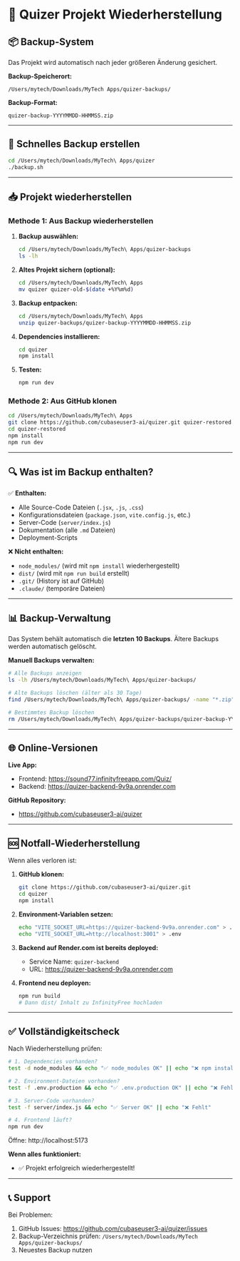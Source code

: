# 🔄 Quizer Projekt Wiederherstellung

## 📦 Backup-System

Das Projekt wird automatisch nach jeder größeren Änderung gesichert.

**Backup-Speicherort:**
```
/Users/mytech/Downloads/MyTech Apps/quizer-backups/
```

**Backup-Format:**
```
quizer-backup-YYYYMMDD-HHMMSS.zip
```

---

## 🚀 Schnelles Backup erstellen

```bash
cd /Users/mytech/Downloads/MyTech\ Apps/quizer
./backup.sh
```

---

## 📥 Projekt wiederherstellen

### Methode 1: Aus Backup wiederherstellen

1. **Backup auswählen:**
   ```bash
   cd /Users/mytech/Downloads/MyTech\ Apps/quizer-backups
   ls -lh
   ```

2. **Altes Projekt sichern (optional):**
   ```bash
   cd /Users/mytech/Downloads/MyTech\ Apps
   mv quizer quizer-old-$(date +%Y%m%d)
   ```

3. **Backup entpacken:**
   ```bash
   cd /Users/mytech/Downloads/MyTech\ Apps
   unzip quizer-backups/quizer-backup-YYYYMMDD-HHMMSS.zip
   ```

4. **Dependencies installieren:**
   ```bash
   cd quizer
   npm install
   ```

5. **Testen:**
   ```bash
   npm run dev
   ```

### Methode 2: Aus GitHub klonen

```bash
cd /Users/mytech/Downloads/MyTech\ Apps
git clone https://github.com/cubaseuser3-ai/quizer.git quizer-restored
cd quizer-restored
npm install
npm run dev
```

---

## 🔍 Was ist im Backup enthalten?

✅ **Enthalten:**
- Alle Source-Code Dateien (`.jsx`, `.js`, `.css`)
- Konfigurationsdateien (`package.json`, `vite.config.js`, etc.)
- Server-Code (`server/index.js`)
- Dokumentation (alle `.md` Dateien)
- Deployment-Scripts

❌ **Nicht enthalten:**
- `node_modules/` (wird mit `npm install` wiederhergestellt)
- `dist/` (wird mit `npm run build` erstellt)
- `.git/` (History ist auf GitHub)
- `.claude/` (temporäre Dateien)

---

## 📊 Backup-Verwaltung

Das System behält automatisch die **letzten 10 Backups**.
Ältere Backups werden automatisch gelöscht.

**Manuell Backups verwalten:**
```bash
# Alle Backups anzeigen
ls -lh /Users/mytech/Downloads/MyTech\ Apps/quizer-backups/

# Alte Backups löschen (älter als 30 Tage)
find /Users/mytech/Downloads/MyTech\ Apps/quizer-backups/ -name "*.zip" -mtime +30 -delete

# Bestimmtes Backup löschen
rm /Users/mytech/Downloads/MyTech\ Apps/quizer-backups/quizer-backup-YYYYMMDD-HHMMSS.zip
```

---

## 🌐 Online-Versionen

**Live App:**
- Frontend: https://sound77.infinityfreeapp.com/Quiz/
- Backend: https://quizer-backend-9v9a.onrender.com

**GitHub Repository:**
- https://github.com/cubaseuser3-ai/quizer

---

## 🆘 Notfall-Wiederherstellung

Wenn alles verloren ist:

1. **GitHub klonen:**
   ```bash
   git clone https://github.com/cubaseuser3-ai/quizer.git
   cd quizer
   npm install
   ```

2. **Environment-Variablen setzen:**
   ```bash
   echo "VITE_SOCKET_URL=https://quizer-backend-9v9a.onrender.com" > .env.production
   echo "VITE_SOCKET_URL=http://localhost:3001" > .env
   ```

3. **Backend auf Render.com ist bereits deployed:**
   - Service Name: `quizer-backend`
   - URL: https://quizer-backend-9v9a.onrender.com

4. **Frontend neu deployen:**
   ```bash
   npm run build
   # Dann dist/ Inhalt zu InfinityFree hochladen
   ```

---

## ✅ Vollständigkeitscheck

Nach Wiederherstellung prüfen:

```bash
# 1. Dependencies vorhanden?
test -d node_modules && echo "✅ node_modules OK" || echo "❌ npm install ausführen"

# 2. Environment-Dateien vorhanden?
test -f .env.production && echo "✅ .env.production OK" || echo "❌ Fehlt"

# 3. Server-Code vorhanden?
test -f server/index.js && echo "✅ Server OK" || echo "❌ Fehlt"

# 4. Frontend läuft?
npm run dev
```

Öffne: http://localhost:5173

**Wenn alles funktioniert:**
- ✅ Projekt erfolgreich wiederhergestellt!

---

## 📞 Support

Bei Problemen:
1. GitHub Issues: https://github.com/cubaseuser3-ai/quizer/issues
2. Backup-Verzeichnis prüfen: `/Users/mytech/Downloads/MyTech Apps/quizer-backups/`
3. Neuestes Backup nutzen
